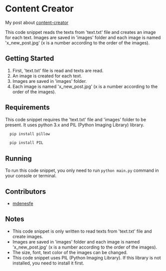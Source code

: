 # Content Creator

My post about [content-creator](https://medium.com/@mdenesfe/creating-images-from-text-with-python-and-pil-6a8ae432059d)

This code snippet reads the texts from 'text.txt' file and creates an image for each text. Images are saved in 'images' folder and each image is named 'x_new_post.jpg' (x is a number according to the order of the images).

## Getting Started

1. First, 'text.txt' file is read and texts are read.
2. An image is created for each text.
3. Images are saved in 'images' folder.
4. Each image is named 'x_new_post.jpg' (x is a number according to the order of the images).

## Requirements

This code snippet requires the 'text.txt' file and 'images' folder to be present. It uses python 3.x and PIL (Python Imaging Library) library.

```bash
  pip install pillow
```
```bash
  pip install PIL
```

## Running

To run this code snippet, you only need to run `python main.py` command in your console or terminal.

## Contributors
- [mdenesfe](https://github.com/mdenesfe)

## Notes

- This code snippet is only written to read texts from 'text.txt' file and create images.
- Images are saved in 'images' folder and each image is named 'x_new_post.jpg' (x is a number according to the order of the images).
- The size, font, text color of the images can be changed.
- This code snippet uses PIL (Python Imaging Library). If this library is not installed, you need to install it first.
